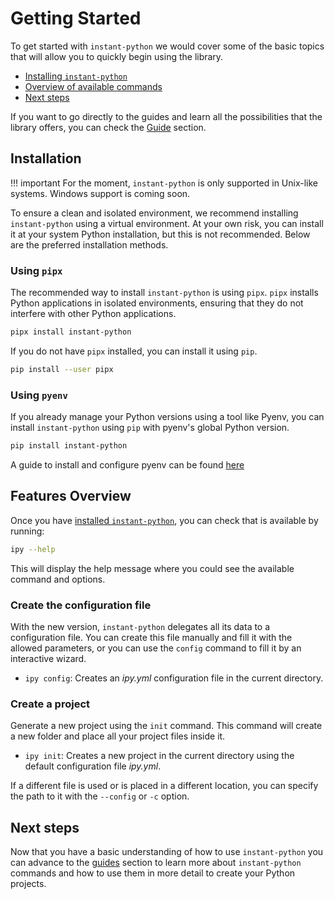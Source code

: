 # Getting Started

To get started with `instant-python` we would cover some of the basic topics that will allow you
to quickly begin using the library.

- [Installing `instant-python`](#installation)
- [Overview of available commands](#features-overview)
- [Next steps](#next-steps)

If you want to go directly to the guides and learn all the possibilities that the library offers, you can
check the [Guide](./guide/command_config.md) section.

## Installation

!!! important
    For the moment, `instant-python` is only supported in Unix-like systems. Windows support is coming soon.

To ensure a clean and isolated environment, we recommend installing `instant-python` using a virtual environment. At your
own risk, you can install it at your system Python installation, but this is not recommended.
Below are the preferred installation methods.

### Using `pipx`

The recommended way to install `instant-python` is using `pipx`. `pipx` installs Python applications in isolated environments, ensuring that
they do not interfere with other Python applications.

```bash
pipx install instant-python
```

If you do not have `pipx` installed, you can install it using `pip`.

```bash
pip install --user pipx
```

### Using `pyenv`

If you already manage your Python versions using a tool like Pyenv, you can install `instant-python` using `pip` with
pyenv's global Python version.

```bash
pip install instant-python
```

A guide to install and configure pyenv can be found [here](https://github.com/pyenv/pyenv?tab=readme-ov-file#installation)

## Features Overview

Once you have [installed `instant-python`](#installation), you can check that is available by running:

```bash
ipy --help
```

This will display the help message where you could see the available command and options.

### Create the configuration file

With the new version, `instant-python` delegates all its data to a configuration file. You can create this file manually and fill
it with the allowed parameters, or you can use the `config` command to fill it by an interactive wizard.

- `ipy config`: Creates an _ipy.yml_ configuration file in the current directory.

### Create a project

Generate a new project using the `init` command. This command will create a new folder and place all your project files inside it.

- `ipy init`: Creates a new project in the current directory using the default configuration file _ipy.yml_.

If a different file is used or is placed in a different location, you can specify the path to it with the `--config` or `-c` option.

## Next steps

Now that you have a basic understanding of how to use `instant-python` you can advance to the [guides](./guide/index.md) 
section to learn more about `instant-python` commands and how to use them in more detail to create your Python projects.